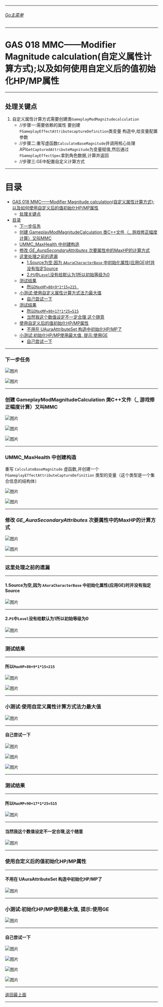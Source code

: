 ___________________________________________________________________________________________

###### [Go主菜单](../MainMenu.md)
___________________________________________________________________________________________

# GAS 018 MMC——Modifier Magnitude calculation(自定义属性计算方式);以及如何使用自定义后的值初始化HP/MP属性
___________________________________________________________________________________________
## 处理关键点
1. 自定义属性计算方式需要创建类`GameplayModMagnitudecalculation`
   - //步骤一:需要依赖的属性 要创建`FGameplayEffectAttributecaptureDefinition`类变量 构造中,给变量配置参数
   - //步骤二:重写虚函数`CalculateBaseMagnitude`并调用核心处理API`GetCapturedAttributeMagnitude`为变量赋值,然后通过`FGameplayEffectSpec`拿到角色数据,计算并返回
   - //步骤三:GE中配置自定义计算方式
___________________________________________________________________________________________


# 目录
- [GAS 018 MMC——Modifier Magnitude calculation(自定义属性计算方式);以及如何使用自定义后的值初始化HP/MP属性](#gas-018-mmcmodifier-magnitude-calculation自定义属性计算方式以及如何使用自定义后的值初始化hpmp属性)
  - [处理关键点](#处理关键点)
- [目录](#目录)
    - [下一步任务](#下一步任务)
    - [创建 GameplayModMagnitudeCalculation 类C++文件（\_ 游戏修正幅度计算）又叫MMC](#创建-gameplaymodmagnitudecalculation-类c文件_-游戏修正幅度计算又叫mmc)
    - [UMMC\_MaxHealth 中创建构造](#ummc_maxhealth-中创建构造)
    - [修改 *GE\_AuraSecondaryAttributes* 次要属性中的MaxHP的计算方式](#修改-ge_aurasecondaryattributes-次要属性中的maxhp的计算方式)
    - [这里处理之前的遗漏](#这里处理之前的遗漏)
      - [1.Source为空,因为 `AAuraCharacterBase` 中初始化属性(应用GE)时并没有指定Source](#1source为空因为-aauracharacterbase-中初始化属性应用ge时并没有指定source)
      - [2.`PS`中`Level`没有给默认为1所以初始等级为0](#2ps中level没有给默认为1所以初始等级为0)
    - [测试结果](#测试结果)
      - [所以`MaxHP=80+9*1*15=215 `](#所以maxhp809115215-)
    - [小测试:使用自定义属性计算方式法力最大值](#小测试使用自定义属性计算方式法力最大值)
      - [自己尝试一下](#自己尝试一下)
    - [测试结果](#测试结果-1)
      - [所以`MaxMP=90+17*1*25=515`](#所以maxmp9017125515)
      - [当然我这个数值设定不一定合理,这个随意](#当然我这个数值设定不一定合理这个随意)
    - [使用自定义后的值初始化HP/MP属性](#使用自定义后的值初始化hpmp属性)
      - [不用在 UAuraAttributeSet 构造中初始化HP/MP了](#不用在-uauraattributeset-构造中初始化hpmp了)
    - [小测试:初始化HP/MP使用最大值, 提示:使用GE](#小测试初始化hpmp使用最大值-提示使用ge)
      - [自己尝试一下](#自己尝试一下-1)


___________________________________________________________________________________________



### 下一步任务

![图片](https://github.com/liyunlong618/LiYunLongKnowledgeLibrary/blob/main/UECPP/Models/GAS/GAS_2_Aura/DetailContent/Image/GAS_018/783593_966830.png?raw=true)

![图片](https://github.com/liyunlong618/LiYunLongKnowledgeLibrary/blob/main/UECPP/Models/GAS/GAS_2_Aura/DetailContent/Image/GAS_018/61766_180318.png?raw=true)
___________________________________________________________________________________________


### 创建 GameplayModMagnitudeCalculation 类C++文件（_ 游戏修正幅度计算）又叫MMC

![图片](https://github.com/liyunlong618/LiYunLongKnowledgeLibrary/blob/main/UECPP/Models/GAS/GAS_2_Aura/DetailContent/Image/GAS_018/918871_880172.png?raw=true)

![图片](https://github.com/liyunlong618/LiYunLongKnowledgeLibrary/blob/main/UECPP/Models/GAS/GAS_2_Aura/DetailContent/Image/GAS_018/779229_219152.png?raw=true)

![图片](https://github.com/liyunlong618/LiYunLongKnowledgeLibrary/blob/main/UECPP/Models/GAS/GAS_2_Aura/DetailContent/Image/GAS_018/886762_90298.png?raw=true)
___________________________________________________________________________________________


### UMMC_MaxHealth 中创建构造

重写 `CalculateBaseMagnitude` 虚函数,并创建一个 `FGameplayEffectAttributeCaptureDefinition` 类型的变量（这个类型是一个集合信息的结构体）

![图片](https://github.com/liyunlong618/LiYunLongKnowledgeLibrary/blob/main/UECPP/Models/GAS/GAS_2_Aura/DetailContent/Image/GAS_018/415115_796974.png?raw=true)

![图片](https://github.com/liyunlong618/LiYunLongKnowledgeLibrary/blob/main/UECPP/Models/GAS/GAS_2_Aura/DetailContent/Image/GAS_018/535795_916183.png?raw=true)
___________________________________________________________________________________________


### 修改 *GE_AuraSecondaryAttributes* 次要属性中的MaxHP的计算方式

![图片](https://github.com/liyunlong618/LiYunLongKnowledgeLibrary/blob/main/UECPP/Models/GAS/GAS_2_Aura/DetailContent/Image/GAS_018/329204_263916.png?raw=true)

![图片](https://github.com/liyunlong618/LiYunLongKnowledgeLibrary/blob/main/UECPP/Models/GAS/GAS_2_Aura/DetailContent/Image/GAS_018/845159_788059.png?raw=true)
___________________________________________________________________________________________


### 这里处理之前的遗漏
___________________________________________________________________________________________


#### 1.Source为空,因为 `AAuraCharacterBase` 中初始化属性(应用GE)时并没有指定Source

![图片](https://github.com/liyunlong618/LiYunLongKnowledgeLibrary/blob/main/UECPP/Models/GAS/GAS_2_Aura/DetailContent/Image/GAS_018/273965_855642.png?raw=true)
___________________________________________________________________________________________


#### 2.`PS`中`Level`没有给默认为1所以初始等级为0

![图片](https://github.com/liyunlong618/LiYunLongKnowledgeLibrary/blob/main/UECPP/Models/GAS/GAS_2_Aura/DetailContent/Image/GAS_018/21499_80346.png?raw=true)
___________________________________________________________________________________________


### 测试结果
___________________________________________________________________________________________


#### 所以`MaxHP=80+9*1*15=215 `

![图片](https://github.com/liyunlong618/LiYunLongKnowledgeLibrary/blob/main/UECPP/Models/GAS/GAS_2_Aura/DetailContent/Image/GAS_018/951979_960659.png?raw=true)

![图片](https://github.com/liyunlong618/LiYunLongKnowledgeLibrary/blob/main/UECPP/Models/GAS/GAS_2_Aura/DetailContent/Image/GAS_018/753239_698218.png?raw=true)
___________________________________________________________________________________________


### 小测试:使用自定义属性计算方式法力最大值 
![图片](https://github.com/liyunlong618/LiYunLongKnowledgeLibrary/blob/main/UECPP/Models/GAS/GAS_2_Aura/DetailContent/Image/GAS_018/264761_928466.png?raw=true)
___________________________________________________________________________________________


#### 自己尝试一下

![图片](https://github.com/liyunlong618/LiYunLongKnowledgeLibrary/blob/main/UECPP/Models/GAS/GAS_2_Aura/DetailContent/Image/GAS_018/350456_377917.png?raw=true)

![图片](https://github.com/liyunlong618/LiYunLongKnowledgeLibrary/blob/main/UECPP/Models/GAS/GAS_2_Aura/DetailContent/Image/GAS_018/816069_587295.png?raw=true)

![图片](https://github.com/liyunlong618/LiYunLongKnowledgeLibrary/blob/main/UECPP/Models/GAS/GAS_2_Aura/DetailContent/Image/GAS_018/221407_939573.png?raw=true)
___________________________________________________________________________________________


### 测试结果
___________________________________________________________________________________________


#### 所以`MaxMP=90+17*1*25=515` 

![图片](https://github.com/liyunlong618/LiYunLongKnowledgeLibrary/blob/main/UECPP/Models/GAS/GAS_2_Aura/DetailContent/Image/GAS_018/513529_21156.png?raw=true)
___________________________________________________________________________________________


#### 当然我这个数值设定不一定合理,这个随意 

![图片](https://github.com/liyunlong618/LiYunLongKnowledgeLibrary/blob/main/UECPP/Models/GAS/GAS_2_Aura/DetailContent/Image/GAS_018/371823_625409.png?raw=true)
___________________________________________________________________________________________


### 使用自定义后的值初始化HP/MP属性
___________________________________________________________________________________________


#### 不用在 UAuraAttributeSet 构造中初始化HP/MP了

![图片](https://github.com/liyunlong618/LiYunLongKnowledgeLibrary/blob/main/UECPP/Models/GAS/GAS_2_Aura/DetailContent/Image/GAS_018/725722_545360.png?raw=true)
___________________________________________________________________________________________


### 小测试:初始化HP/MP使用最大值, 提示:使用GE 
![图片](https://github.com/liyunlong618/LiYunLongKnowledgeLibrary/blob/main/UECPP/Models/GAS/GAS_2_Aura/DetailContent/Image/GAS_018/200484_902910.png?raw=true)
___________________________________________________________________________________________


#### 自己尝试一下

![图片](https://github.com/liyunlong618/LiYunLongKnowledgeLibrary/blob/main/UECPP/Models/GAS/GAS_2_Aura/DetailContent/Image/GAS_018/439807_232906.png?raw=true)

![图片](https://github.com/liyunlong618/LiYunLongKnowledgeLibrary/blob/main/UECPP/Models/GAS/GAS_2_Aura/DetailContent/Image/GAS_018/246098_838931.png?raw=true)

![图片](https://github.com/liyunlong618/LiYunLongKnowledgeLibrary/blob/main/UECPP/Models/GAS/GAS_2_Aura/DetailContent/Image/GAS_018/679826_404457.png?raw=true)

![图片](https://github.com/liyunlong618/LiYunLongKnowledgeLibrary/blob/main/UECPP/Models/GAS/GAS_2_Aura/DetailContent/Image/GAS_018/99329_535508.png?raw=true)

___________________________________________________________________________________________

[返回最上面](#Go主菜单)
___________________________________________________________________________________________